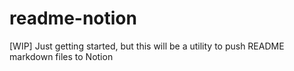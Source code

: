 # readme-notion
[WIP] Just getting started, but this will be a utility to push README markdown files to Notion
